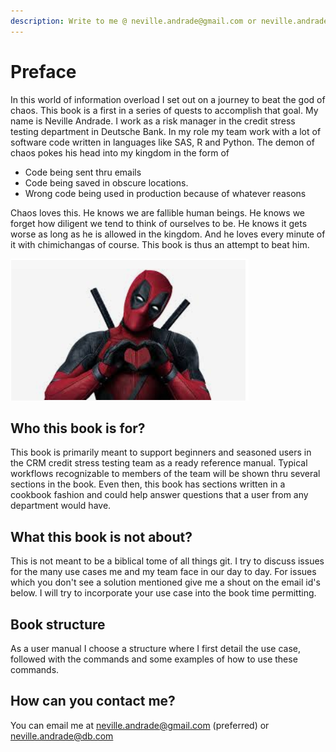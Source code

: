 ```yaml
---
description: Write to me @ neville.andrade@gmail.com or neville.andrade@db.com
---
```


# Preface

In this world of information overload I set out on a journey to beat the god of chaos. This book is a first in a series of quests to accomplish that goal. My name is Neville Andrade. I work as a risk manager in the credit stress testing department in Deutsche Bank. In my role my team work with a lot of software code written in languages like SAS, R and Python. The demon of chaos pokes his head into my kingdom in the form of

* Code being sent thru emails
* Code being saved in obscure locations. 
* Wrong code being used in production because of whatever reasons

Chaos loves this. He knows we are fallible human beings. He knows we forget how diligent we tend to think of ourselves to be. He knows it gets worse as long as he is allowed in the kingdom. And he loves every minute of it with chimichangas of course. This book is thus an attempt to beat him. 

![The god of chaos](.gitbook/assets/deadpool.PNG)

## Who this book is for?

This book is primarily meant to support beginners and seasoned users in the CRM credit stress testing team as a ready reference manual. Typical workflows recognizable to members of the team will be shown thru several sections in the book. Even then, this book has sections written in a cookbook fashion and could help answer questions that a user from any department would have.

## What this book is not about?

This is not meant to be a biblical tome of all things git. I try to discuss issues for the many use cases me and my team face in our day to day. For issues which you don't see a solution mentioned give me a shout on the email id's below. I will try to incorporate your use case into the book time permitting.

## Book structure

As a user manual I choose a structure where I first detail the use case, followed with the commands and some examples of how to use these commands.

## How can you contact me?

You can email me at neville.andrade@gmail.com \(preferred\) or neville.andrade@db.com

